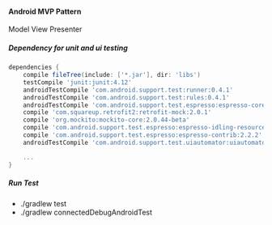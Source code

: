 #### Android MVP Pattern
Model View Presenter 

##### Dependency for unit and ui testing
```groovy
dependencies {
    compile fileTree(include: ['*.jar'], dir: 'libs')
    testCompile 'junit:junit:4.12'
    androidTestCompile 'com.android.support.test:runner:0.4.1'
    androidTestCompile 'com.android.support.test:rules:0.4.1'
    androidTestCompile 'com.android.support.test.espresso:espresso-core:2.2.2'
    compile 'com.squareup.retrofit2:retrofit-mock:2.0.1'
    compile 'org.mockito:mockito-core:2.0.44-beta'
    compile 'com.android.support.test.espresso:espresso-idling-resource:2.2.2'
    compile 'com.android.support.test.espresso:espresso-contrib:2.2.2'
    androidTestCompile 'com.android.support.test.uiautomator:uiautomator-v18:2.1.1'

    ...
}
```

##### Run Test
- ./gradlew test
- ./gradlew connectedDebugAndroidTest